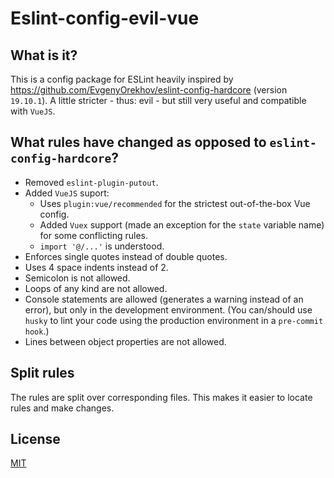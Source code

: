 # Eslint-config-evil-vue

## What is it?

This is a config package for ESLint heavily inspired by <https://github.com/EvgenyOrekhov/eslint-config-hardcore> (version `19.10.1`).
A little stricter - thus: evil - but still very useful and compatible with `VueJS`.

## What rules have changed as opposed to `eslint-config-hardcore`?

* Removed `eslint-plugin-putout`.
* Added `VueJS` suport:
  - Uses `plugin:vue/recommended` for the strictest out-of-the-box Vue config.
  - Added `Vuex` support (made an exception for the `state` variable name) for some conflicting rules.
  - `import '@/...'` is understood.
* Enforces single quotes instead of double quotes.
* Uses 4 space indents instead of 2.
* Semicolon is not allowed.
* Loops of any kind are not allowed.
* Console statements are allowed (generates a warning instead of an error), but only in the development environment. (You can/should use `husky` to lint your code using the production environment in a `pre-commit hook`.)
* Lines between object properties are not allowed.

## Split rules

The rules are split over corresponding files. This makes it easier to locate rules and make changes.

## License

[MIT](LICENSE)
